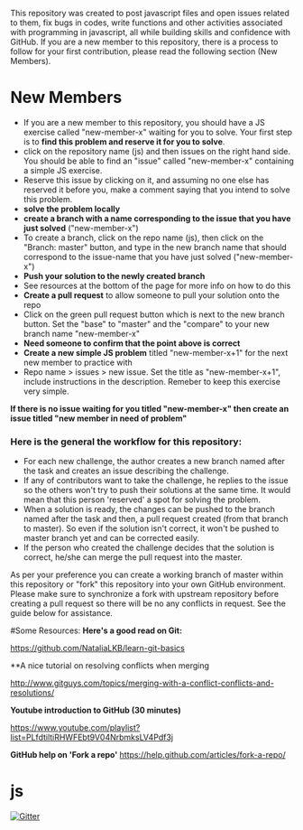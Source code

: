 This repository was created to post javascript files and open issues related to them, fix bugs in codes, write functions and other activities associated with programming in javascript, all while building skills and confidence with GitHub.  If you are a new member to this repository, there is a process to follow for your first contribution, please read the following section (New Members). 


# New Members
* If you are a new member to this repository, you should have a JS exercise called "new-member-x" waiting for you to solve. Your first step is to **find this problem and reserve it for you to solve**.
 * click on the repository name (js) and then issues on the right hand side. You should be able to find an "issue" called "new-member-x" containing a simple JS exercise.
 * Reserve this issue by clicking on it, and assuming no one else has reserved it before you, make a comment saying that you intend to solve this problem.
* **solve the problem locally**
* **create a branch with a name corresponding to the issue that you have just solved** ("new-member-x") 
 * To create a branch, click on the repo name (js), then click on the "Branch: master" button, and type in the new branch name that should correspond to the issue-name that you have just solved ("new-member-x")
* **Push your solution to the newly created branch**
 * See resources at the bottom of the page for more info on how to do this
* **Create a pull request** to allow someone to pull your solution onto the repo
 * Click on the green pull request button which is next to the new branch button. Set the "base" to "master" and the "compare" to your new branch name "new-member-x" 
 * **Need someone to confirm that the point above is correct**
* **Create a new simple JS problem** titled "new-member-x+1" for the next new member to practice with
 * Repo name > issues > new issue.  Set the title as "new-member-x+1", include instructions in the description.  Remeber to keep this exercise very simple.
 
**If there is no issue waiting for you titled "new-member-x" then create an issue titled "new member in need of problem"**


### Here is the general the workflow for this repository:

 - For each new challenge, the author creates a new branch named after the task and creates an issue describing the challenge.
 - If any of contributors want to take the challenge, he replies to the issue so the others won't try to push their solutions at the same time. It would mean that this person 'reserved' a spot for solving the problem.
 - When a solution is ready, the changes can be pushed to the branch named after the task and then, a pull request created (from that branch to master). So even if the solution isn't correct, it won't be pushed to master branch yet and can be corrected easily.
 - If the person who created the challenge decides that the solution is correct, he/she can merge the pull request into the master.
 
As per your preference you can create a working branch of master within this repository or "fork" this repository into your own GitHub environment. Please make sure to synchronize a fork with upstream repository before creating a pull request so there will be no any conflicts in request. See the guide below for assistance.

#Some Resources:
**Here's a good read on Git:**

https://github.com/NataliaLKB/learn-git-basics

**A nice tutorial on resolving conflicts when merging

http://www.gitguys.com/topics/merging-with-a-conflict-conflicts-and-resolutions/ 

**Youtube introduction to GitHub (30 minutes)**

https://www.youtube.com/playlist?list=PLfdtiltiRHWFEbt9V04NrbmksLV4Pdf3j

**GitHub help on 'Fork a repo'**
https://help.github.com/articles/fork-a-repo/

# js

[![Gitter](https://badges.gitter.im/Join%20Chat.svg)](https://gitter.im/codingforeveryone/js?utm_source=badge&utm_medium=badge&utm_campaign=pr-badge&utm_content=badge)


